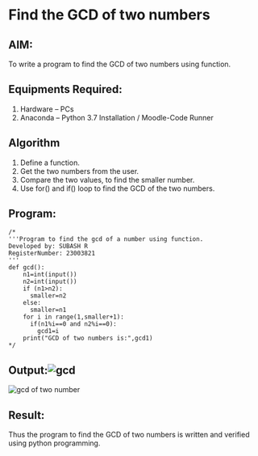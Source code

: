 # Find the GCD of two numbers

## AIM:
To write a program to find the GCD of two numbers using function.

## Equipments Required:
1. Hardware – PCs
2. Anaconda – Python 3.7 Installation / Moodle-Code Runner

## Algorithm
1. Define a function.
2. Get the two numbers from the user.
3. Compare the two values, to find the smaller number.
4. Use for() and if() loop to find the GCD of the two numbers.

## Program:
```
/*
'''Program to find the gcd of a number using function.
Developed by: SUBASH R
RegisterNumber: 23003821
'''
def gcd():
    n1=int(input())
    n2=int(input())
    if (n1>n2):
      smaller=n2
    else:
      smaller=n1
    for i in range(1,smaller+1):
      if(n1%i==0 and n2%i==0):
        gcd1=i
    print("GCD of two numbers is:",gcd1)  
*/
```

## Output:![gcd](https://github.com/rsubash17/GCD-of-two-numbers/assets/147139828/5598591e-cb84-4e58-b16c-851bf0d1b5dd)

![gcd of two number](gcd.png)


## Result:
Thus the program to find the GCD of two numbers is written and verified using python programming.
